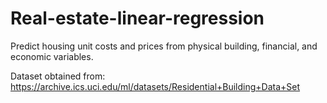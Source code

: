 # Real-estate-linear-regression

Predict housing unit costs and prices from physical building, financial, and economic variables.

Dataset obtained from: https://archive.ics.uci.edu/ml/datasets/Residential+Building+Data+Set
